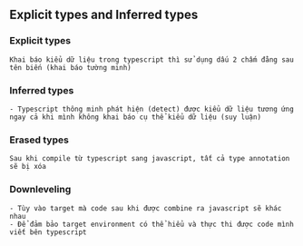 ## Explicit types and Inferred types

### Explicit types

```
Khai báo kiểu dữ liệu trong typescript thì sử dụng dấu 2 chấm đằng sau tên biến (khai báo tường minh)
```

### Inferred types

```
- Typescript thông minh phát hiện (detect) được kiểu dữ liệu tương ứng ngay cả khi mình không khai báo cụ thể kiểu dữ liệu (suy luận)
```

### Erased types

```
Sau khi compile từ typescript sang javascript, tất cả type annotation sẽ bị xóa 
```

### Downleveling

```
- Tùy vào target mà code sau khi được combine ra javascript sẽ khác nhau
- Để đảm bảo target environment có thể hiểu và thực thi được code mình viết bên typescript
```

